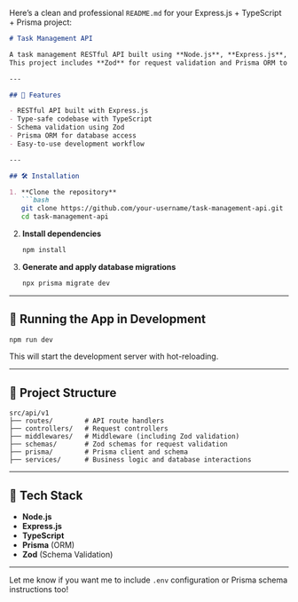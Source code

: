 Here’s a clean and professional `README.md` for your Express.js + TypeScript + Prisma project:

```markdown
# Task Management API

A task management RESTful API built using **Node.js**, **Express.js**, **TypeScript**, and **Prisma**.  
This project includes **Zod** for request validation and Prisma ORM to manage database interactions.

---

## 🚀 Features

- RESTful API built with Express.js
- Type-safe codebase with TypeScript
- Schema validation using Zod
- Prisma ORM for database access
- Easy-to-use development workflow

---

## 🛠️ Installation

1. **Clone the repository**  
   ```bash
   git clone https://github.com/your-username/task-management-api.git
   cd task-management-api
   ```

2. **Install dependencies**
   ```bash
   npm install
   ```

3. **Generate and apply database migrations**
   ```bash
   npx prisma migrate dev
   ```

---

## 🚧 Running the App in Development

```bash
npm run dev
```

This will start the development server with hot-reloading.

---

## 📁 Project Structure

```
src/api/v1
├── routes/        # API route handlers
├── controllers/   # Request controllers
├── middlewares/   # Middleware (including Zod validation)
├── schemas/       # Zod schemas for request validation
├── prisma/        # Prisma client and schema
├── services/      # Business logic and database interactions
```

---

## 🧪 Tech Stack

- **Node.js**
- **Express.js**
- **TypeScript**
- **Prisma** (ORM)
- **Zod** (Schema Validation)

---

Let me know if you want me to include `.env` configuration or Prisma schema instructions too!